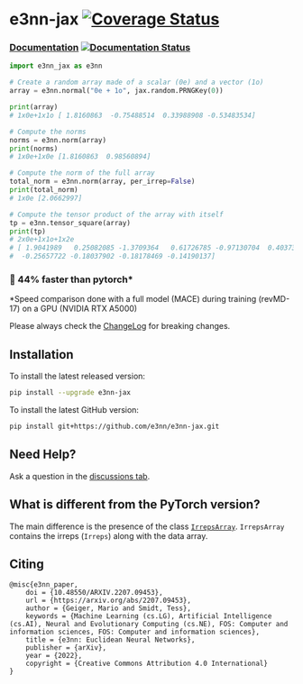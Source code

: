 # e3nn-jax [![Coverage Status](https://coveralls.io/repos/github/e3nn/e3nn-jax/badge.svg?branch=main)](https://coveralls.io/github/e3nn/e3nn-jax?branch=main)
### [Documentation](https://e3nn-jax.readthedocs.io/en/latest) [![Documentation Status](https://readthedocs.org/projects/e3nn-jax/badge/?version=latest)](https://e3nn-jax.readthedocs.io/en/latest/?badge=latest)

```python
import e3nn_jax as e3nn

# Create a random array made of a scalar (0e) and a vector (1o)
array = e3nn.normal("0e + 1o", jax.random.PRNGKey(0))

print(array)  
# 1x0e+1x1o [ 1.8160863  -0.75488514  0.33988908 -0.53483534]

# Compute the norms
norms = e3nn.norm(array)
print(norms)
# 1x0e+1x0e [1.8160863  0.98560894]

# Compute the norm of the full array
total_norm = e3nn.norm(array, per_irrep=False)
print(total_norm)
# 1x0e [2.0662997]

# Compute the tensor product of the array with itself
tp = e3nn.tensor_square(array)
print(tp)
# 2x0e+1x1o+1x2e
# [ 1.9041989   0.25082085 -1.3709364   0.61726785 -0.97130704  0.40373924
#  -0.25657722 -0.18037902 -0.18178469 -0.14190137]
```

### :rocket: 44% faster than pytorch*

*Speed comparison done with a full model (MACE) during training (revMD-17) on a GPU (NVIDIA RTX A5000)

Please always check the [ChangeLog](Changelog.md) for breaking changes.

## Installation

To install the latest released version:
```bash
pip install --upgrade e3nn-jax
```

To install the latest GitHub version:
```bash
pip install git+https://github.com/e3nn/e3nn-jax.git
```

## Need Help?
Ask a question in the [discussions tab](https://github.com/e3nn/e3nn-jax/discussions).

## What is different from the PyTorch version?

The main difference is the presence of the class [`IrrepsArray`](https://e3nn-jax.readthedocs.io/en/latest/api/irreps_array.html).
`IrrepsArray` contains the irreps (`Irreps`) along with the data array.

## Citing
```
@misc{e3nn_paper,
    doi = {10.48550/ARXIV.2207.09453},
    url = {https://arxiv.org/abs/2207.09453},
    author = {Geiger, Mario and Smidt, Tess},
    keywords = {Machine Learning (cs.LG), Artificial Intelligence (cs.AI), Neural and Evolutionary Computing (cs.NE), FOS: Computer and information sciences, FOS: Computer and information sciences}, 
    title = {e3nn: Euclidean Neural Networks},
    publisher = {arXiv},
    year = {2022},
    copyright = {Creative Commons Attribution 4.0 International}
}
```
